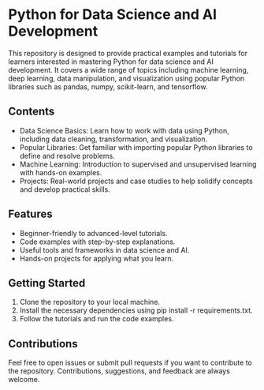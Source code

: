 # Python for Data Science and AI Development

This repository is designed to provide practical examples and tutorials for learners interested in mastering Python for data science and AI development. It covers a wide range of topics including machine learning, deep learning, data manipulation, and visualization using popular Python libraries such as pandas, numpy, scikit-learn, and tensorflow.

## Contents
- Data Science Basics: Learn how to work with data using Python, including data cleaning, transformation, and visualization.
- Popular Libraries: Get familiar with importing popular Python libraries to define and resolve problems.
- Machine Learning: Introduction to supervised and unsupervised learning with hands-on examples.
- Projects: Real-world projects and case studies to help solidify concepts and develop practical skills.
  
## Features
- Beginner-friendly to advanced-level tutorials.
- Code examples with step-by-step explanations.
- Useful tools and frameworks in data science and AI.
- Hands-on projects for applying what you learn.
  
## Getting Started
1. Clone the repository to your local machine.
2. Install the necessary dependencies using pip install -r requirements.txt.
3. Follow the tutorials and run the code examples.
   
## Contributions
Feel free to open issues or submit pull requests if you want to contribute to the repository. Contributions, suggestions, and feedback are always welcome.
